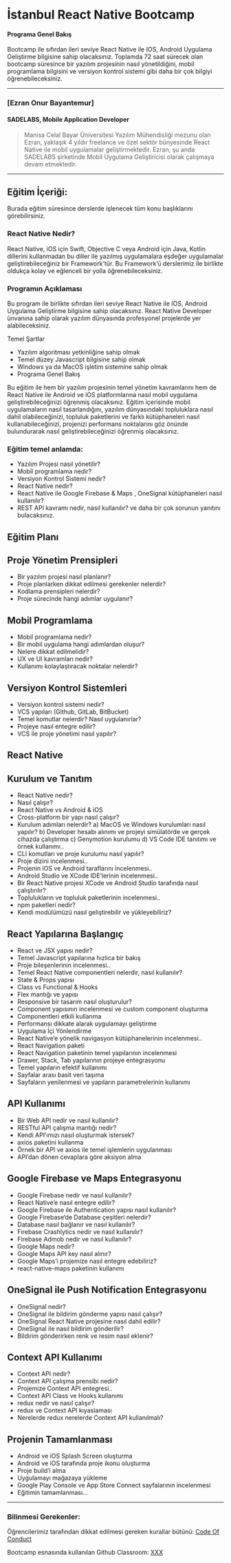 # İstanbul React Native Bootcamp

#### Programa Genel Bakış
Bootcamp ile sıfırdan ileri seviye React Native ile IOS, Android Uygulama Geliştirme bilgisine sahip olacaksınız. Toplamda 72 saat sürecek olan bootcamp süresince bir yazılım projesinin nasıl yönetildiğini, mobil programlama bilgisini ve versiyon kontrol sistemi gibi daha bir çok bilgiyi öğrenebileceksiniz. 



---

### [Ezran Onur Bayantemur]

#### SADELABS, Mobile Application Developer

> Manisa Celal Bayar Üniversitesi Yazılım Mühendisliği mezunu olan Ezran, yaklaşık 4 yıldır freelance ve özel sektör bünyesinde React Native ile mobil uygulamalar geliştirmektedir. Ezran, şu anda SADELABS şirketinde Mobil Uygulama Geliştiricisi olarak çalışmaya devam etmektedir.


---

## Eğitim İçeriği:

Burada eğitim süresince derslerde işlenecek tüm konu başlıklarını görebilirsiniz. 

### React Native Nedir?

React Native, iOS için Swift, Objective C veya Android için Java, Kotlin dillerini kullanmadan bu diller ile yazılmış uygulamalara eşdeğer uygulamalar geliştirebileceğiniz bir Framework'tür. Bu Framework’ü derslerimiz ile birlikte oldukça kolay ve eğlenceli bir yolla öğrenebileceksiniz.

### Programın Açıklaması

Bu program ile birlikte sıfırdan ileri seviye React Native ile IOS, Android Uygulama Geliştirme bilgisine sahip olacaksınız. React Native Developer ünvanına sahip olarak yazılım dünyasında profesyonel projelerde yer alabileceksiniz.

Temel Şartlar
- Yazılım algoritması yetkinliğine sahip olmak
- Temel düzey Javascript bilgisine sahip olmak
- Windows ya da MacOS işletim sistemine sahip olmak
- Programa Genel Bakış

Bu eğitim ile hem bir yazılım projesinin temel yönetim kavramlarını hem de React Native ile Android ve iOS platformlarına nasıl mobil uygulama geliştirebileceğinizi öğrenmiş olacaksınız. Eğitim içerisinde mobil uygulamaların nasıl tasarlandığını,  yazılım dünyasındaki topluluklara nasıl dahil olabileceğinizi, topluluk paketlerini ve farklı kütüphaneleri nasıl kullanabileceğinizi, projenizi performans noktalarını göz önünde bulundurarak nasıl geliştirebileceğinizi öğrenmiş olacaksınız.

### Eğitim temel anlamda:
- Yazılım Projesi nasıl yönetilir?
- Mobil programlama nedir?
- Versiyon Kontrol Sistemi nedir?
- React Native nedir? 
- React Native ile Google Firebase & Maps , OneSignal kütüphaneleri nasıl kullanılır?
- REST API kavramı nedir, nasıl kullanılır? ve daha bir çok sorunun yanıtını bulacaksınız.
## Eğitim Planı
## Proje Yönetim Prensipleri
- Bir yazılım projesi nasıl planlanır?
- Proje planlarken dikkat edilmesi gerekenler nelerdir?
- Kodlama prensipleri nelerdir?
- Proje sürecinde hangi adımlar uygulanır? 
## Mobil Programlama
- Mobil programlama nedir?
- Bir mobil uygulama hangi adımlardan oluşur?
- Nelere dikkat edilmelidir?
- UX ve UI kavramları nedir?
- Kullanımı kolaylaştıracak noktalar nelerdir?
## Versiyon Kontrol Sistemleri
- Versiyon kontrol sistemi nedir?
- VCS yapıları (Github, GitLab, BitBucket)
- Temel komutlar nelerdir? Nasıl uygulanırlar?
- Projeye nasıl entegre edilir?
- VCS ile proje yönetimi nasıl yapılır?

## React Native 
## Kurulum ve Tanıtım
- React Native nedir?
- Nasıl çalışır?
- React Native vs Android & iOS
- Cross-platform bir yapı nasıl çalışır?
- Kurulum adımları nelerdir?
  a) MacOS ve Windows kurulumları nasıl yapılır?
  b) Developer hesabı alınımı ve projeyi simülatörde ve gerçek cihazda çalıştırma
  c) Genymotion kurulumu
  d) VS Code IDE tanıtımı ve örnek kullanımı..
- CLI komutları ve proje kurulumu nasıl yapılır?
- Proje dizini incelenmesi..
- Projenin iOS ve Android taraflarını incelenmesi..
- Android Studio ve XCode IDE’lerinin incelenmesi..
- Bir React Native projesi XCode ve Android Studio tarafında nasıl çalıştırılır?
- Toplulukların ve topluluk paketlerinin incelenmesi..
- npm paketleri nedir?
- Kendi modülümüzü nasıl geliştirebilir ve yükleyebiliriz?
 
## React Yapılarına Başlangıç
- React ve JSX yapısı nedir?
- Temel Javascript yapılarına hızlıca bir bakış
- Proje bileşenlerinin incelenmesi..
- Temel React Native componentleri nelerdir, nasıl kullanılır?
- State & Props yapısı
- Class vs Functional & Hooks
- Flex mantığı ve yapısı
- Responsive bir tasarım nasıl oluşturulur?
- Component yapısının incelenmesi ve custom component oluşturma
- Componentleri etkili kullanma
- Performansı dikkate alarak uygulamayı geliştirme
- Uygulama İçi Yönlendirme
- React Native’e yönelik navigasyon kütüphanelerinin incelenmesi..
- React Navigation paketi
- React Navigation paketinin temel yapılarının incelenmesi
- Drawer, Stack, Tab yapılarının projeye entegrasyonu
- Temel yapıların efektif kullanımı
- Sayfalar arası basit veri taşıma
- Sayfaların yenilenmesi ve yapıların parametrelerinin kullanımı
 
## API Kullanımı
- Bir Web API nedir ve nasıl kullanılır?
- RESTful API çalışma mantığı nedir?
- Kendi API’ımızı nasıl oluşturmak istersek?
- axios paketini kullanma
- Örnek bir API ve axios ile temel işlemlerin uygulanması
- API’dan dönen cevaplara göre aksiyon alma
 
## Google Firebase ve Maps Entegrasyonu
- Google Firebase nedir ve nasıl kullanılır?
- React Native’e nasıl entegre edilir?
- Google Firebase ile Authentication yapısı nasıl kullanılır?
- Google Firebase‘de Database çeşitleri nelerdir?
- Database nasıl bağlanır ve nasıl kullanılır?
- Firebase Crashlytics nedir ve nasıl kullanılır?
- Firebase Admob nedir ve nasıl kullanılır?
- Google Maps nedir?
- Google Maps API key nasıl alınır?
- Google Maps’i projemize nasıl entegre edebiliriz?
- react-native-maps paketinin kullanımı
 
## OneSignal ile Push Notification Entegrasyonu
- OneSignal nedir?
- OneSignal ile bildirim gönderme yapısı nasıl çalışır?
- OneSignal React Native projesine nasıl dahil edilir?
- OneSignal ile nasıl bildirim gönderilir?
- Bildirim gönderirken renk ve resim nasıl eklenir?
 
## Context API Kullanımı
- Context API nedir?
- Context API çalışma prensibi nedir?
- Projemize Context API entegresi..
- Context API Class ve Hooks kullanımı
- redux nedir ve nasıl çalışır?
- redux ve Context API kıyaslaması
- Nerelerde redux nerelerde Context API kullanılmalı?
 
## Projenin Tamamlanması
- Android ve iOS Splash Screen oluşturma
- Android ve iOS tarafında proje ikonu oluşturma
- Proje build’i alma
- Uygulamayı mağazaya yükleme
- Google Play Console ve App Store Connect sayfalarının incelenmesi
- Eğitimin tamamlanması...


---

### Bilinmesi Gerekenler:

Öğrencilerimiz tarafından dikkat edilmesi gereken kurallar bütünü: [Code Of Conduct](https://github.com/Kodluyoruz/Code-Of-Conduct)
 
 Bootcamp esnasında kullanılan Github Classroom: [XXX](#BURAYA-GITHUB-CLASSROOM-LINKİ-GELECEK)
